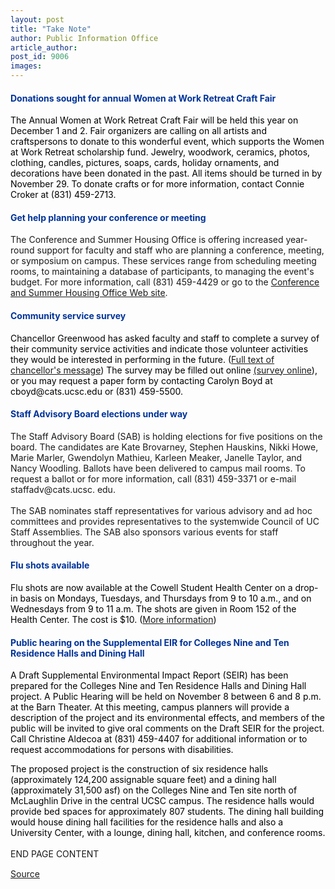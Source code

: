 ```yaml
---
layout: post
title: "Take Note"
author: Public Information Office
article_author: 
post_id: 9006
images:
---
```


<h4>
  <font color="#003399"><b>Donations sought for annual Women at Work Retreat Craft Fair</b></font>
</h4>
<p>
  <font color="#000000">The Annual Women at Work Retreat Craft Fair will be held this year on December 1 and 2. Fair organizers are calling on all artists and craftspersons to donate to this wonderful event, which supports the Women at Work Retreat scholarship fund. Jewelry, woodwork, ceramics, photos, clothing, candles, pictures, soaps, cards, holiday ornaments, and decorations have been donated in the past. All items should be turned in by November 29. To donate crafts or for more information, contact Connie Croker at (831) 459-2713.</font>
</p>
<h4>
  <font color="#003399"><b>Get help planning your conference or meeting</b></font>
</h4>
<p>
  The Conference and Summer Housing Office is offering increased year-round support for faculty and staff who are planning a conference, meeting, or symposium on campus. These services range from scheduling meeting rooms, to maintaining a database of participants, to managing the event's budget. For more information, call (831) 459-4429 or go to the <a href="http://www.ucsc.edu/conference/">Conference and Summer Housing Office Web site</a>.
</p>
<h4>
  <font color="#003399"><b>Community service survey</b></font>
</h4>
<p>
  <font color="#000000">Chancellor Greenwood has asked faculty and staff to complete a survey of their community service activities and indicate those volunteer activities they would be interested in performing in the future. (</font><a href="http://www.ucsc.edu/news_events/messages/99-00/survey.10-20.htm">Full text of chancellor's message</a><font color="#000000">) The survey may be filled out online</font> <a href="http://oasas.ucsc.edu/planbudg/commorg.cfm">(survey online</a><font color="#000000">), or you may request a paper form by contacting Carolyn Boyd at cboyd@cats.ucsc.edu or (831) 459-5500.</font>
</p>
<h4>
  <font color="#003399"><b>Staff Advisory Board elections under way</b></font>
</h4>
<p>
  The Staff Advisory Board (SAB) is holding elections for five positions on the board. The candidates are Kate Brovarney, Stephen Hauskins, Nikki Howe, Marie Marler, Gwendolyn Mathieu, Karleen Meaker, Janelle Taylor, and Nancy Woodling. Ballots have been delivered to campus mail rooms. To request a ballot or for more information, call (831) 459-3371 or e-mail staffadv@cats.ucsc. edu.<br>
  <br>
  The SAB nominates staff representatives for various advisory and ad hoc committees and provides representatives to the systemwide Council of UC Staff Assemblies. The SAB also sponsors various events for staff throughout the year.
</p>
<h4>
  <font color="#003399">Flu shots available</font>
</h4>
<p>
  <font color="#000000">Flu shots are now available at the Cowell Student Health Center on a drop-in basis on Mondays, Tuesdays, and Thursdays from 9 to 10 a.m., and on Wednesdays from 9 to 11 a.m. The shots are given in Room 152 of the Health Center. The cost is $10. (</font><a href="http://www.ucsc.edu/news_events/messages/99-00/flu_shots.10-15.htm">More information</a><font color="#000000">)</font>
</p>
<h4>
  <font color="#003399">Public hearing on the Supplemental EIR for Colleges Nine and Ten Residence Halls and Dining Hall</font>
</h4>
<p>
  <font color="#000000">A Draft Supplemental Environmental Impact Report (SEIR) has been prepared for the Colleges Nine and Ten Residence Halls and Dining Hall project. A Public Hearing will be held on November 8 between 6 and 8 p.m. at the Barn Theater. At this meeting, campus planners will provide a description of the project and its environmental effects, and members of the public will be invited to give oral comments on the Draft SEIR for the project. Call Christine Aldecoa at (831) 459-4407 for additional information or to request accommodations for persons with disabilities.</font>
</p>
<p>
  <font color="#000000">The proposed project is the construction of six residence halls (approximately 124,200 assignable square feet) and a dining hall (approximately 31,500 asf) on the Colleges Nine and Ten site north of McLaughlin Drive in the central UCSC campus. The residence halls would provide bed spaces for approximately 807 students. The dining hall building would house dining hall facilities for the residence halls and also a University Center, with a lounge, dining hall, kitchen, and conference rooms.</font><br>
  <br>
  END PAGE CONTENT <img align="bottom" alt=" " border="0" height="1" src="../../images/trans.gif" width="385">
</p>
<p><a href="http://www1.ucsc.edu/currents/99-00/10-25/takenote.html" title="Permalink to takenote">Source</a></p>
